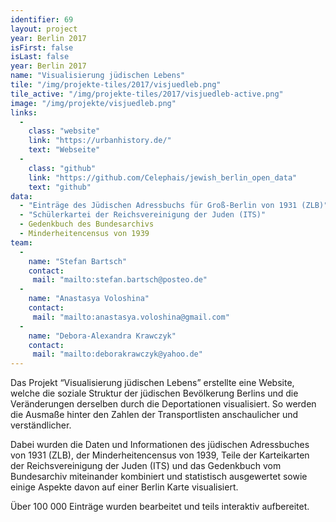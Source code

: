 ```yaml
---
identifier: 69
layout: project
year: Berlin 2017
isFirst: false
isLast: false
year: Berlin 2017
name: "Visualisierung jüdischen Lebens"
tile: "/img/projekte-tiles/2017/visjuedleb.png"
tile_active: "/img/projekte-tiles/2017/visjuedleb-active.png"
image: "/img/projekte/visjuedleb.png"
links:
  -
    class: "website"
    link: "https://urbanhistory.de/"
    text: "Webseite"
  -
    class: "github"
    link: "https://github.com/Celephais/jewish_berlin_open_data"
    text: "github"
data:
  - "Einträge des Jüdischen Adressbuchs für Groß-Berlin von 1931 (ZLB)"
  - "Schülerkartei der Reichsvereinigung der Juden (ITS)"
  - Gedenkbuch des Bundesarchivs
  - Minderheitencensus von 1939
team:
  -
    name: "Stefan Bartsch"
    contact:
     mail: "mailto:stefan.bartsch@posteo.de"
  -
    name: "Anastasya Voloshina"
    contact:
     mail: "mailto:anastasya.voloshina@gmail.com"
  -
    name: "Debora-Alexandra Krawczyk"
    contact:
     mail: "mailto:deborakrawczyk@yahoo.de"
---
```


Das Projekt “Visualisierung jüdischen Lebens” erstellte eine Website, welche die soziale Struktur der jüdischen Bevölkerung Berlins und die Veränderungen derselben durch die Deportationen visualisiert. So werden die Ausmaße hinter den Zahlen der Transportlisten anschaulicher und verständlicher.

Dabei wurden die Daten und Informationen des jüdischen Adressbuches von 1931 (ZLB), der Minderheitencensus von 1939, Teile der Karteikarten der Reichsvereinigung der Juden (ITS) und das Gedenkbuch vom Bundesarchiv miteinander kombiniert und statistisch ausgewertet sowie einige Aspekte davon auf einer Berlin Karte visualisiert. 

Über 100 000 Einträge wurden bearbeitet und teils interaktiv aufbereitet.


